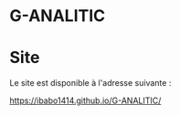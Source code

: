 # G-ANALITIC 

# Site
Le site est disponible à l'adresse suivante :

https://ibabo1414.github.io/G-ANALITIC/
